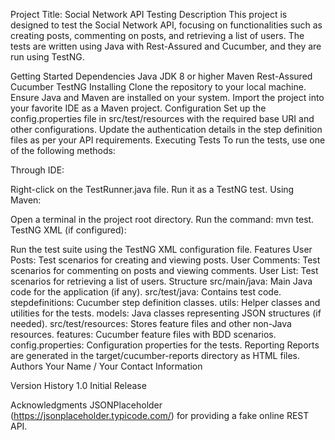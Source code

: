 Project Title: Social Network API Testing
Description
This project is designed to test the Social Network API, focusing on functionalities such as creating posts, commenting on posts, and retrieving a list of users. The tests are written using Java with Rest-Assured and Cucumber, and they are run using TestNG.

Getting Started
Dependencies
Java JDK 8 or higher
Maven
Rest-Assured
Cucumber
TestNG
Installing
Clone the repository to your local machine.
Ensure Java and Maven are installed on your system.
Import the project into your favorite IDE as a Maven project.
Configuration
Set up the config.properties file in src/test/resources with the required base URI and other configurations.
Update the authentication details in the step definition files as per your API requirements.
Executing Tests
To run the tests, use one of the following methods:

Through IDE:

Right-click on the TestRunner.java file.
Run it as a TestNG test.
Using Maven:

Open a terminal in the project root directory.
Run the command: mvn test.
TestNG XML (if configured):

Run the test suite using the TestNG XML configuration file.
Features
User Posts: Test scenarios for creating and viewing posts.
User Comments: Test scenarios for commenting on posts and viewing comments.
User List: Test scenarios for retrieving a list of users.
Structure
src/main/java: Main Java code for the application (if any).
src/test/java: Contains test code.
stepdefinitions: Cucumber step definition classes.
utils: Helper classes and utilities for the tests.
models: Java classes representing JSON structures (if needed).
src/test/resources: Stores feature files and other non-Java resources.
features: Cucumber feature files with BDD scenarios.
config.properties: Configuration properties for the tests.
Reporting
Reports are generated in the target/cucumber-reports directory as HTML files.
Authors
Your Name / Your Contact Information

Version History
1.0
Initial Release


Acknowledgments
JSONPlaceholder (https://jsonplaceholder.typicode.com/) for providing a fake online REST API.
